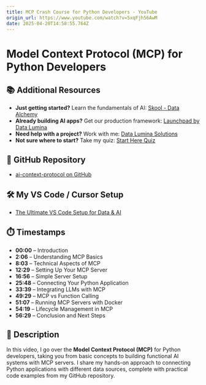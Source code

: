 ```yaml
---
title: MCP Crash Course for Python Developers - YouTube
origin_url: https://www.youtube.com/watch?v=5xqFjh56AwM
date: 2025-04-20T14:58:55.764Z
---
```


# Model Context Protocol (MCP) for Python Developers

## 📚 Additional Resources
- **Just getting started?** Learn the fundamentals of AI: [Skool - Data Alchemy](https://www.skool.com/data-alchemy)  
- **Already building AI apps?** Get our production framework: [Launchpad by Data Lumina](https://launchpad.datalumina.com/?utm...)  
- **Need help with a project?** Work with me: [Data Lumina Solutions](https://www.datalumina.com/solutions?...)  
- **Not sure where to start?** Take my quiz: [Start Here Quiz](https://datalumina.typeform.com/to/an...)  

## 🔗 GitHub Repository
- [ai-context-protocol on GitHub](https://github.com/daveebbelaar/ai-context-protocol)

## 🛠️ My VS Code / Cursor Setup
- [The Ultimate VS Code Setup for Data & AI](https://www.youtube.com/watch?v=<insert_video_id_here>)  

## ⏱️ Timestamps
- **00:00** – Introduction  
- **2:06** – Understanding MCP Basics  
- **8:03** – Technical Aspects of MCP  
- **12:29** – Setting Up Your MCP Server  
- **16:56** – Simple Server Setup  
- **25:48** – Connecting Your Python Application  
- **33:39** – Integrating LLMs with MCP  
- **49:29** – MCP vs Function Calling  
- **51:07** – Running MCP Servers with Docker  
- **54:19** – Lifecycle Management in MCP  
- **56:29** – Conclusion and Next Steps  

## 📌 Description
In this video, I go over the **Model Context Protocol (MCP)** for Python developers, taking you from basic concepts to building functional AI systems with MCP servers. I share my hands-on approach to connecting Python applications with different data sources, complete with practical code examples from my GitHub repository.
